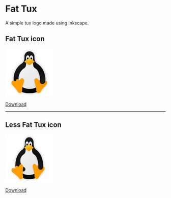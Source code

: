 # Fat Tux
A simple tux logo made using inkscape.

## Fat Tux icon

<img src="https://github.com/ThakshilaDamsak/fat-tux/blob/main/Icons/Fat%20Tux/FatTux.svg" width="150">


[Download](https://github.com/ThakshilaDamsak/fat-tux/tree/main/Icons/Fat%20Tux "Download Fat Tux icon")

---

## Less Fat Tux icon

<img src="https://github.com/ThakshilaDamsak/fat-tux/blob/main/Icons/Less%20fat/LessFatTux.svg" width="150">

[Download](https://github.com/ThakshilaDamsak/fat-tux/tree/main/Icons/Less%20fat "Download Less fat Tux icon")
